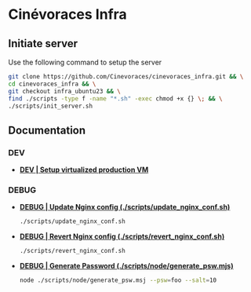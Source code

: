 # Cinévoraces Infra

## Initiate server

Use the following command to setup the server

```bash
git clone https://github.com/Cinevoraces/cinevoraces_infra.git && \
cd cinevoraces_infra && \
git checkout infra_ubuntu23 && \
find ./scripts -type f -name "*.sh" -exec chmod +x {} \; && \
./scripts/init_server.sh
```

## Documentation

### DEV

-   [**DEV | Setup virtualized production VM**](./doc/virtualization.md)

### DEBUG

-   [**DEBUG | Update Nginx config (./scripts/update_nginx_conf.sh)**](./scripts/update_nginx_conf.sh)

    ```sh
    ./scripts/update_nginx_conf.sh
    ```

-   [**DEBUG | Revert Nginx config (./scripts/revert_nginx_conf.sh)**](./scripts/revert_nginx_conf.sh)

    ```sh
    ./scripts/revert_nginx_conf.sh
    ```

-   [**DEBUG | Generate Password (./scripts/node/generate_psw.mjs)**](./scripts/node/generate_psw.mjs)

    ```sh
    node ./scripts/node/generate_psw.msj --psw=foo --salt=10
    ```
